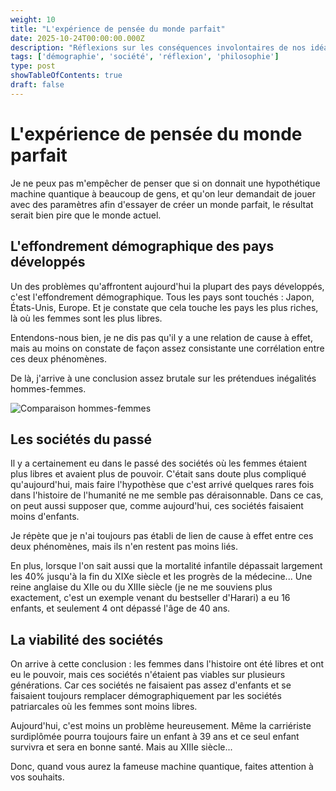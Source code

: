 ```yaml
---
weight: 10
title: "L'expérience de pensée du monde parfait"
date: 2025-10-24T00:00:00.000Z
description: "Réflexions sur les conséquences involontaires de nos idéaux et la corrélation entre liberté et démographie"
tags: ['démographie', 'société', 'réflexion', 'philosophie']
type: post
showTableOfContents: true
draft: false
---
```


# L'expérience de pensée du monde parfait

Je ne peux pas m'empêcher de penser que si on donnait une hypothétique machine quantique à beaucoup de gens, et qu'on leur demandait de jouer avec des paramètres afin d'essayer de créer un monde parfait, le résultat serait bien pire que le monde actuel.

## L'effondrement démographique des pays développés

Un des problèmes qu'affrontent aujourd'hui la plupart des pays développés, c'est l'effondrement démographique. Tous les pays sont touchés : Japon, États-Unis, Europe. Et je constate que cela touche les pays les plus riches, là où les femmes sont les plus libres.

Entendons-nous bien, je ne dis pas qu'il y a une relation de cause à effet, mais au moins on constate de façon assez consistante une corrélation entre ces deux phénomènes.

De là, j'arrive à une conclusion assez brutale sur les prétendues inégalités hommes-femmes.

![Comparaison hommes-femmes](/img/women-vs-men.png)

## Les sociétés du passé

Il y a certainement eu dans le passé des sociétés où les femmes étaient plus libres et avaient plus de pouvoir. C'était sans doute plus compliqué qu'aujourd'hui, mais faire l'hypothèse que c'est arrivé quelques rares fois dans l'histoire de l'humanité ne me semble pas déraisonnable. Dans ce cas, on peut aussi supposer que, comme aujourd'hui, ces sociétés faisaient moins d'enfants.

Je répète que je n'ai toujours pas établi de lien de cause à effet entre ces deux phénomènes, mais ils n'en restent pas moins liés.

En plus, lorsque l'on sait aussi que la mortalité infantile dépassait largement les 40% jusqu'à la fin du XIXe siècle et les progrès de la médecine... Une reine anglaise du XIIe ou du XIIIe siècle (je ne me souviens plus exactement, c'est un exemple venant du bestseller d'Harari) a eu 16 enfants, et seulement 4 ont dépassé l'âge de 40 ans.

## La viabilité des sociétés

On arrive à cette conclusion : les femmes dans l'histoire ont été libres et ont eu le pouvoir, mais ces sociétés n'étaient pas viables sur plusieurs générations. Car ces sociétés ne faisaient pas assez d'enfants et se faisaient toujours remplacer démographiquement par les sociétés patriarcales où les femmes sont moins libres.

Aujourd'hui, c'est moins un problème heureusement. Même la carriériste surdiplômée pourra toujours faire un enfant à 39 ans et ce seul enfant survivra et sera en bonne santé. Mais au XIIIe siècle...

Donc, quand vous aurez la fameuse machine quantique, faites attention à vos souhaits.




